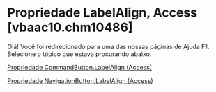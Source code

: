 
# Propriedade LabelAlign, Access [vbaac10.chm10486]

Olá! Você foi redirecionado para uma das nossas páginas de Ajuda F1. Selecione o tópico que estava procurando abaixo.

[Propriedade CommandButton.LabelAlign (Access)](http://msdn.microsoft.com/library/a586c545-c1b1-ff31-5213-5a3cd055a2b6%28Office.15%29.aspx)

[Propriedade NavigationButton.LabelAlign (Access)](http://msdn.microsoft.com/library/d6562f66-5b9a-1f91-e140-b84a57ea5ff9%28Office.15%29.aspx)

